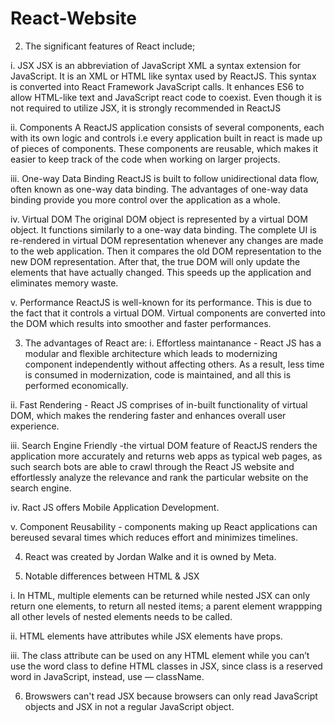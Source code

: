 # React-Website

2. The significant features of React include;

i. JSX
JSX is an abbreviation of JavaScript XML  a syntax extension for JavaScript. It is an XML or HTML like syntax used by ReactJS. This syntax is converted into React Framework JavaScript calls. It enhances ES6 to allow HTML-like text and JavaScript react code to coexist. Even though it is not required to utilize JSX, it is strongly recommended in ReactJS

ii. Components
A ReactJS application consists of several components, each with its own logic and controls i.e every application built in react is made up of pieces of components. These components are reusable, which makes it easier to keep track of the code when working on larger projects.

iii. One-way Data Binding
ReactJS is built to follow unidirectional data flow, often known as one-way data binding. The advantages of one-way data binding provide you more control over the application as a whole. 

iv. Virtual DOM
The original DOM object is represented by a virtual DOM object. It functions similarly to a one-way data binding. The complete UI is re-rendered in virtual DOM representation whenever any changes are made to the web application. Then it compares the old DOM representation to the new DOM representation. After that, the true DOM will only update the elements that have actually changed. This speeds up the application and eliminates memory waste.

v. Performance
ReactJS is well-known for its performance. This is due to the fact that it controls a virtual DOM. Virtual components are converted into the DOM  which results into smoother and faster performances.

3. The advantages of React are:
i. Effortless maintanance - React JS has a  modular and flexible architecture which leads to modernizing  component independently without affecting others. As a result, less time is consumed in modernization, code is maintained, and all this is performed economically.

ii. Fast Rendering - React JS comprises of in-built functionality of virtual DOM, which makes the rendering faster and enhances overall user experience.

iii. Search Engine Friendly -the virtual DOM feature of ReactJS renders the application more accurately and returns web apps as  typical web pages, as such  search bots are able to crawl through the React JS website and effortlessly analyze the relevance and rank the particular website on the search engine.

iv. Ract JS offers Mobile Application Development.

v. Component Reusability - components making up React applications can bereused sevaral times which reduces effort and minimizes timelines.


4. React was created by Jordan Walke and it is owned by Meta.

5. Notable differences between HTML & JSX

i. In HTML, multiple elements can be returned while nested JSX can only return one elements, to return all nested items;  a parent element wrappping all other levels of nested elements needs to be called.

ii. HTML elements have attributes while JSX elements have props.

iii. The class attribute can be used on any HTML element while you can’t use the word class to define HTML classes in JSX, since class is a reserved word in JavaScript, instead, use — className.

6. Browswers can't read JSX because browsers can only read JavaScript objects and JSX in not a regular JavaScript object. 